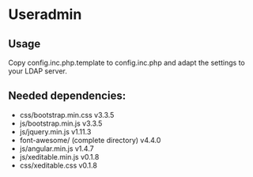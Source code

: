 # Useradmin

## Usage
Copy config.inc.php.template to config.inc.php and adapt the settings to your
LDAP server.

## Needed dependencies:
* css/bootstrap.min.css v3.3.5
* js/bootstrap.min.js v3.3.5
* js/jquery.min.js v1.11.3
* font-awesome/ (complete directory) v4.4.0
* js/angular.min.js v1.4.7
* js/xeditable.min.js v0.1.8
* css/xeditable.css v0.1.8

